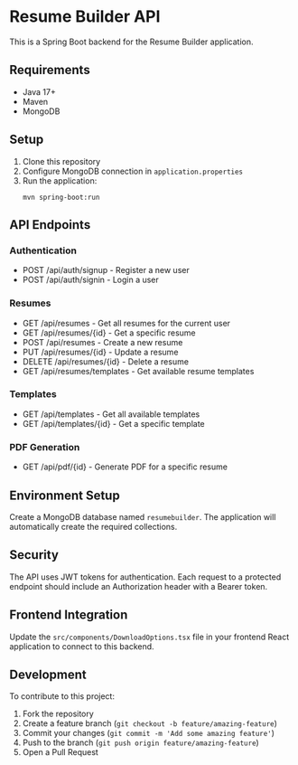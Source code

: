 
# Resume Builder API

This is a Spring Boot backend for the Resume Builder application.

## Requirements

- Java 17+
- Maven
- MongoDB

## Setup

1. Clone this repository
2. Configure MongoDB connection in `application.properties`
3. Run the application:
   ```
   mvn spring-boot:run
   ```

## API Endpoints

### Authentication
- POST /api/auth/signup - Register a new user
- POST /api/auth/signin - Login a user

### Resumes
- GET /api/resumes - Get all resumes for the current user
- GET /api/resumes/{id} - Get a specific resume
- POST /api/resumes - Create a new resume
- PUT /api/resumes/{id} - Update a resume
- DELETE /api/resumes/{id} - Delete a resume
- GET /api/resumes/templates - Get available resume templates

### Templates
- GET /api/templates - Get all available templates
- GET /api/templates/{id} - Get a specific template

### PDF Generation
- GET /api/pdf/{id} - Generate PDF for a specific resume

## Environment Setup

Create a MongoDB database named `resumebuilder`. The application will automatically create the required collections.

## Security

The API uses JWT tokens for authentication. Each request to a protected endpoint should include an Authorization header with a Bearer token.

## Frontend Integration

Update the `src/components/DownloadOptions.tsx` file in your frontend React application to connect to this backend.

## Development

To contribute to this project:
1. Fork the repository
2. Create a feature branch (`git checkout -b feature/amazing-feature`)
3. Commit your changes (`git commit -m 'Add some amazing feature'`)
4. Push to the branch (`git push origin feature/amazing-feature`)
5. Open a Pull Request
